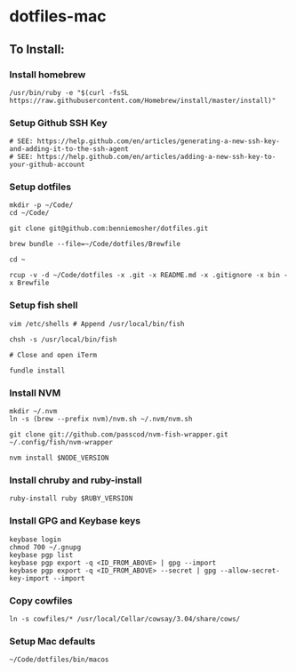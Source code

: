 # dotfiles-mac

## To Install:

### Install homebrew

```
/usr/bin/ruby -e "$(curl -fsSL https://raw.githubusercontent.com/Homebrew/install/master/install)"
```

### Setup Github SSH Key

```
# SEE: https://help.github.com/en/articles/generating-a-new-ssh-key-and-adding-it-to-the-ssh-agent
# SEE: https://help.github.com/en/articles/adding-a-new-ssh-key-to-your-github-account
```

### Setup dotfiles

```
mkdir -p ~/Code/
cd ~/Code/

git clone git@github.com:benniemosher/dotfiles.git

brew bundle --file=~/Code/dotfiles/Brewfile

cd ~

rcup -v -d ~/Code/dotfiles -x .git -x README.md -x .gitignore -x bin -x Brewfile
```

### Setup fish shell

```
vim /etc/shells # Append /usr/local/bin/fish

chsh -s /usr/local/bin/fish

# Close and open iTerm

fundle install
```

### Install NVM

```
mkdir ~/.nvm
ln -s (brew --prefix nvm)/nvm.sh ~/.nvm/nvm.sh

git clone git://github.com/passcod/nvm-fish-wrapper.git ~/.config/fish/nvm-wrapper

nvm install $NODE_VERSION
```

### Install chruby and ruby-install

```
ruby-install ruby $RUBY_VERSION
```

### Install GPG and Keybase keys

```
keybase login
chmod 700 ~/.gnupg
keybase pgp list
keybase pgp export -q <ID_FROM_ABOVE> | gpg --import
keybase pgp export -q <ID_FROM_ABOVE> --secret | gpg --allow-secret-key-import --import
```

### Copy cowfiles

```
ln -s cowfiles/* /usr/local/Cellar/cowsay/3.04/share/cows/
```

### Setup Mac defaults

```
~/Code/dotfiles/bin/macos
```
